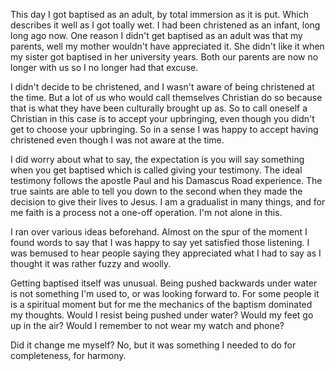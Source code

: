 This day I got baptised as an adult, by total immersion as it is put. Which describes it well
as I got toally wet. I had been christened as an infant, long long ago now. One reason
I didn't get baptised as an adult was that my parents, well my mother wouldn't have
appreciated it. She didn't like it when my sister got baptised in her university years.
Both our parents are now no longer with us so I no longer had that excuse.

I didn't decide to be christened, and I wasn't aware of being christened at the time.
But a lot of us who would call themselves Christian do so because that is what
they have been culturally brought up as. So to call oneself a Christian in this case
is to accept your
upbringing, even though you didn't get to choose your upbringing. So in a sense I
was happy to accept having christened even though I was not aware at the time.

I did worry about what to say, the expectation is you will say something
when you get baptised which is called giving your testimony. The ideal testimony
follows the apostle Paul and his Damascus Road experience. The true saints are able to
tell you down to the second when they made the decision to give their lives to Jesus.
I am a gradualist in many things, and for me faith is a process not a one-off
operation. I'm not alone in this.

I ran over various ideas beforehand. Almost on the spur of the moment
I found words to say that I was happy to say yet satisfied those listening. I was
bemused to hear people saying they appreciated what I had to say as I thought it
was rather fuzzy and woolly.

Getting baptised itself was unusual. Being pushed backwards under water is not
something I'm used to, or was looking forward to. For some people it is a
spiritual moment but for me the mechanics of the baptism dominated my thoughts.
Would I resist being pushed under water? Would my feet go up in the air? Would I
remember to not wear my watch and phone?

Did it change me myself? No, but it was something I needed to do for
completeness, for harmony.
